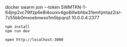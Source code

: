 docker swarm join --token SWMTKN-1-64jnp2vc79lfzp6e8i4ouixv4go8illwbhbx31emhjmtaz2isr-7z55bb0mxoebnwso1m5bpqrq1 10.0.0.4:2377

```
npm install
npm run dev
```

```
open http://localhost:3000
```
